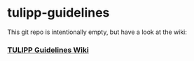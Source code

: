 # tulipp-guidelines

This git repo is intentionally empty, but have a look at the wiki:

### [TULIPP Guidelines Wiki](https://github.com/tulipp-eu/tulipp-guidelines/wiki) ###
